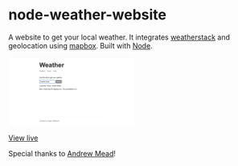 # node-weather-website

A website to get your local weather. It integrates [weatherstack](https://weatherstack.com/) and geolocation using [mapbox](https://www.mapbox.com/). Built with [Node](https://nodejs.org/en/).

<img src="./public/img/screenshot.png" width="250px">

[View live](https://hagen-weather-application.herokuapp.com/)

Special thanks to [Andrew Mead](https://www.udemy.com/user/andrewmead/)!
